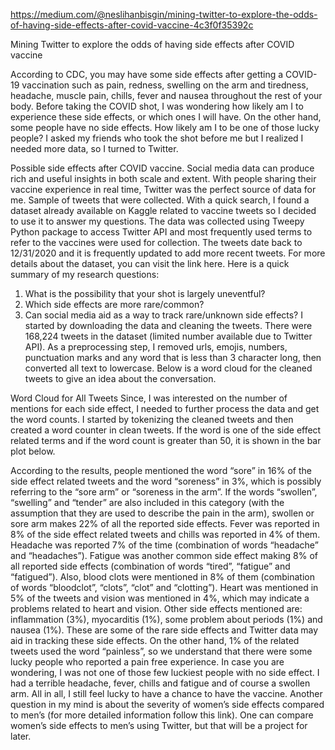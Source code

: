 https://medium.com/@neslihanbisgin/mining-twitter-to-explore-the-odds-of-having-side-effects-after-covid-vaccine-4c3f0f35392c

Mining Twitter to explore the odds of having side effects after COVID vaccine

According to CDC, you may have some side effects after getting a COVID-19 vaccination such as pain, redness, swelling on the arm and tiredness, headache, muscle pain, chills, fever and nausea throughout the rest of your body. Before taking the COVID shot, I was wondering how likely am I to experience these side effects, or which ones I will have. On the other hand, some people have no side effects. How likely am I to be one of those lucky people? I asked my friends who took the shot before me but I realized I needed more data, so I turned to Twitter.

Possible side effects after COVID vaccine.
Social media data can produce rich and useful insights in both scale and extent. With people sharing their vaccine experience in real time, Twitter was the perfect source of data for me.
Sample of tweets that were collected.
With a quick search, I found a dataset already available on Kaggle related to vaccine tweets so I decided to use it to answer my questions. The data was collected using Tweepy Python package to access Twitter API and most frequently used terms to refer to the vaccines were used for collection. The tweets date back to 12/31/2020 and it is frequently updated to add more recent tweets. For more details about the dataset, you can visit the link here.
Here is a quick summary of my research questions:
1. What is the possibility that your shot is largely uneventful?
2. Which side effects are more rare/common?
3. Can social media aid as a way to track rare/unknown side effects?
I started by downloading the data and cleaning the tweets. There were 168,224 tweets in the dataset (limited number available due to Twitter API). As a preprocessing step, I removed urls, emojis, numbers, punctuation marks and any word that is less than 3 character long, then converted all text to lowercase. Below is a word cloud for the cleaned tweets to give an idea about the conversation.

Word Cloud for All Tweets
Since, I was interested on the number of mentions for each side effect, I needed to further process the data and get the word counts. I started by tokenizing the cleaned tweets and then created a word counter in clean tweets. If the word is one of the side effect related terms and if the word count is greater than 50, it is shown in the bar plot below.

According to the results, people mentioned the word “sore” in 16% of the side effect related tweets and the word “soreness” in 3%, which is possibly referring to the “sore arm” or “soreness in the arm”. If the words “swollen”, “swelling” and “tender” are also included in this category (with the assumption that they are used to describe the pain in the arm), swollen or sore arm makes 22% of all the reported side effects.
Fever was reported in 8% of the side effect related tweets and chills was reported in 4% of them. Headache was reported 7% of the time (combination of words “headache” and “headaches”). Fatigue was another common side effect making 8% of all reported side effects (combination of words “tired”, “fatigue” and “fatigued”). Also, blood clots were mentioned in 8% of them (combination of words “bloodclot”, “clots”, “clot” and “clotting”). Heart was mentioned in 5% of the tweets and vision was mentioned in 4%, which may indicate a problems related to heart and vision. Other side effects mentioned are: inflammation (3%), myocarditis (1%), some problem about periods (1%) and nausea (1%). These are some of the rare side effects and Twitter data may aid in tracking these side effects. On the other hand, 1% of the related tweets used the word “painless”, so we understand that there were some lucky people who reported a pain free experience.
In case you are wondering, I was not one of those few luckiest people with no side effect. I had a terrible headache, fever, chills and fatigue and of course a swollen arm. All in all, I still feel lucky to have a chance to have the vaccine. Another question in my mind is about the severity of women’s side effects compared to men’s (for more detailed information follow this link). One can compare women’s side effects to men’s using Twitter, but that will be a project for later.







